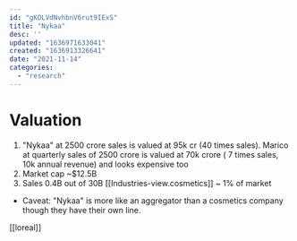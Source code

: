 ```yaml
---
id: "gKOLVdNvhbnV6rut9IExS"
title: "Nykaa"
desc: ''
updated: "1636971633041"
created: "1636913326641"
date: "2021-11-14"
categories: 
  - "research"
---
```




# Valuation
1. "Nykaa" at 2500 crore sales is valued at 95k cr (40 times sales). Marico at quarterly sales of 2500 crore is valued at 70k crore ( 7 times sales, 10k annual revenue) and looks expensive too
2. Market cap ~$12.5B
3. Sales 0.4B out of 30B [[Industries-view.cosmetics]] ~ 1% of market
* Caveat: "Nykaa" is more like an aggregator than a cosmetics company though they have their own line.

[[loreal]]